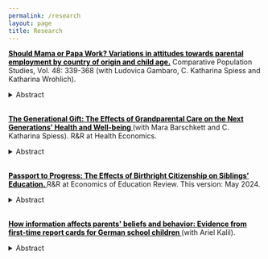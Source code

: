 ```yaml
---
permalink: /research
layout: page
title: Research
---
```


**<a href="https://www.comparativepopulationstudies.de/index.php/CPoS/article/view/578" style="color:black; text-decoration: underline;">Should Mama or Papa Work? Variations in attitudes towards parental employment by country of origin and child age.</a>** Comparative Population Studies, Vol. 48: 339-368 (with Ludovica Gambaro, C. Katharina Spiess and Katharina Wrohlich).

<details>
    <summary>Abstract</summary>
Employment among mothers has been rising in recent decades, although mothers of young children often work fewer hours than other women do. Parallel to this trend, approval of maternal employment has increased, albeit not evenly across groups. However, differences in attitudes remain unexplored despite their importance for better understanding mothers’ labour market behaviour. Meanwhile, the employment of fathers has remained stable and attitudes towards paternal employment do not differ as much as attitudes towards maternal employment do between socio-economic groups.
This paper examines attitudes towards maternal and paternal employment. It focuses on Germany, drawing on data from the German Family Demography Panel Study (FReDA). The survey explicitly asks whether mothers and fathers should be in paid work, work part-time or full-time, presenting respondents with fictional family profiles that vary the youngest child’s age. Unlike previous studies, the analysis compares the views of respondents with different origins: West Germany, East Germany, immigrants from different world regions, and second-generation migrants in West Germany.
The results highlight remarkable differences between respondents from West and East Germany, with the former group displaying strong approval for part-time employment among mothers and fathers of very young children and the latter group reporting higher approval for full-time employment. Immigrant groups are far from homogenous, holding different attitudes depending on their region of origin. Taken together, the results offer a nuanced picture of attitudes towards maternal and paternal employment. We discuss these findings in relation to labour markets participation in Germany.
</details>

<br/>

**<a href="assets/Grandparents_April2025.pdf" style="color:black; text-decoration: underline;" target="_blank" > The Generational Gift: The Effects of Grandparental Care on the Next Generations' Health and Well-being </a>** (with Mara Barschkett and C. Katharina Spiess). R&R at Health Economics. 

<details>
    <summary>Abstract</summary>
Health and well-being in the family context can be affected by care giving arrangements. Following parental care and daycare, grandparents are the third most important care givers for children in many Western societies. Despite the relevance of grandparental care, there is little evidence on the causal effects of this care mode on the next generations' health and well-being. In this paper, we fill this gap by investigating the causal impact of regular grandparental care on the self-reported health and (domain-specific) satisfaction of both parents and children. To do so, we exploit geographic distance to grandparents as a source of arguably exogenous variation and use representative German panel data for families with children under the age of eleven. Our results suggest positive effects on parental satisfaction with the child care situation, as well as mothers' satisfaction with their leisure time. However, we also find negative effects on children's health, particularly for elementary school aged children and for boys. 
</details>

<br/>


**<a href="https://www.bib.bund.de/Publikation/2024/Passport-to-progress-The-effects-of-birthright-citizenship-on-siblings-education.html?nn=1219476" style="color:black; text-decoration: underline;">Passport to Progress: The Effects of Birthright Citizenship on Siblings’ Education. </a>** R&R at Economics of Education Review. This version: May 2024.


<details>
    <summary>Abstract</summary>
This paper analyzes family spillovers of birthright citizenship in Germany. By using event study and difference-in-differences methodologies on large-scale survey datasets, I examine the direct impact of citizenship on immigrant children and its spillover effects on the educational achievements of their older siblings who were born before the reform. The findings reveal educational benefits for immigrant children, and positive spillover effects on their older siblings' academic achievements. The spillovers can be attributed to a considerable increase in parental investments in the siblings' education and increased naturalization of parents and older siblings. Consequently, this study suggests that previous evaluations of citizenship have underestimated its benefits.
</details>


<br/>

**<a href="https://papers.ssrn.com/sol3/papers.cfm?abstract_id=5219857" style="color:black; text-decoration: underline;">How information affects parents' beliefs and behavior: Evidence from first-time report cards for German school children </a>** (with Ariel Kalil).

<details>
    <summary>Abstract</summary>
Most parents overestimate their children's skills and performance in school. As parental misperceptions are more frequently found in less-advantaged families, they can exacerbate educational inequality, since parents' beliefs about their children's current performance influence their investments in their children's skill development. This paper capitalizes on exogenous variation in report card distribution across federal states in Germany to examine whether information from teachers regarding a child's performance affects parental beliefs and behavior and if so how this differs by subject and group. Our findings indicate that school information boosts parents' behavioral investments in child skill-building while having a limited impact on their beliefs. This finding suggests that receiving information from schools can be valuable as it reinforces the importance of educational activities for parents. We further find that numerical information treatments are more impactful than verbal treatments, that subsequent treatments are less potent than the initial treatment, and that school information only boosts parental investment when teachers hold accurate beliefs about children's skills.
</details>



